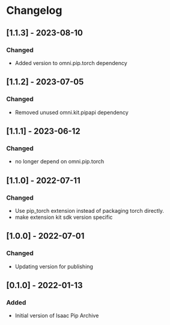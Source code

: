 # Changelog

## [1.1.3] - 2023-08-10
### Changed
- Added version to omni.pip.torch dependency

## [1.1.2] - 2023-07-05
### Changed
- Removed unused omni.kit.pipapi dependency

## [1.1.1] - 2023-06-12
### Changed
- no longer depend on omni.pip.torch

## [1.1.0] - 2022-07-11

### Changed
- Use pip_torch extension instead of packaging torch directly. 
- make extension kit sdk version specific

## [1.0.0] - 2022-07-01

### Changed
- Updating version for publishing


## [0.1.0] - 2022-01-13

### Added
- Initial version of Isaac Pip Archive
